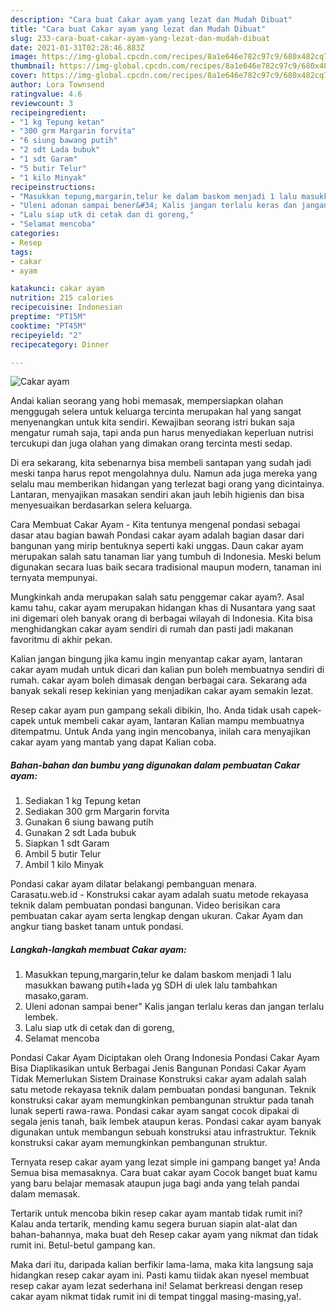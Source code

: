 ```yaml
---
description: "Cara buat Cakar ayam yang lezat dan Mudah Dibuat"
title: "Cara buat Cakar ayam yang lezat dan Mudah Dibuat"
slug: 233-cara-buat-cakar-ayam-yang-lezat-dan-mudah-dibuat
date: 2021-01-31T02:28:46.883Z
image: https://img-global.cpcdn.com/recipes/8a1e646e782c97c9/680x482cq70/cakar-ayam-foto-resep-utama.jpg
thumbnail: https://img-global.cpcdn.com/recipes/8a1e646e782c97c9/680x482cq70/cakar-ayam-foto-resep-utama.jpg
cover: https://img-global.cpcdn.com/recipes/8a1e646e782c97c9/680x482cq70/cakar-ayam-foto-resep-utama.jpg
author: Lora Townsend
ratingvalue: 4.6
reviewcount: 3
recipeingredient:
- "1 kg Tepung ketan"
- "300 grm Margarin forvita"
- "6 siung bawang putih"
- "2 sdt Lada bubuk"
- "1 sdt Garam"
- "5 butir Telur"
- "1 kilo Minyak"
recipeinstructions:
- "Masukkan tepung,margarin,telur ke dalam baskom menjadi 1 lalu masukkan bawang putih+lada yg SDH di ulek lalu tambahkan masako,garam."
- "Uleni adonan sampai bener&#34; Kalis jangan terlalu keras dan jangan terlalu lembek."
- "Lalu siap utk di cetak dan di goreng,"
- "Selamat mencoba"
categories:
- Resep
tags:
- cakar
- ayam

katakunci: cakar ayam 
nutrition: 215 calories
recipecuisine: Indonesian
preptime: "PT15M"
cooktime: "PT45M"
recipeyield: "2"
recipecategory: Dinner

---
```



![Cakar ayam](https://img-global.cpcdn.com/recipes/8a1e646e782c97c9/680x482cq70/cakar-ayam-foto-resep-utama.jpg)

Andai kalian seorang yang hobi memasak, mempersiapkan olahan menggugah selera untuk keluarga tercinta merupakan hal yang sangat menyenangkan untuk kita sendiri. Kewajiban seorang istri bukan saja mengatur rumah saja, tapi anda pun harus menyediakan keperluan nutrisi tercukupi dan juga olahan yang dimakan orang tercinta mesti sedap.

Di era  sekarang, kita sebenarnya bisa membeli santapan yang sudah jadi meski tanpa harus repot mengolahnya dulu. Namun ada juga mereka yang selalu mau memberikan hidangan yang terlezat bagi orang yang dicintainya. Lantaran, menyajikan masakan sendiri akan jauh lebih higienis dan bisa menyesuaikan berdasarkan selera keluarga. 

Cara Membuat Cakar Ayam - Kita tentunya mengenal pondasi sebagai dasar atau bagian bawah Pondasi cakar ayam adalah bagian dasar dari bangunan yang mirip bentuknya seperti kaki unggas. Daun cakar ayam merupakan salah satu tanaman liar yang tumbuh di Indonesia. Meski belum digunakan secara luas baik secara tradisional maupun modern, tanaman ini ternyata mempunyai.

Mungkinkah anda merupakan salah satu penggemar cakar ayam?. Asal kamu tahu, cakar ayam merupakan hidangan khas di Nusantara yang saat ini digemari oleh banyak orang di berbagai wilayah di Indonesia. Kita bisa menghidangkan cakar ayam sendiri di rumah dan pasti jadi makanan favoritmu di akhir pekan.

Kalian jangan bingung jika kamu ingin menyantap cakar ayam, lantaran cakar ayam mudah untuk dicari dan kalian pun boleh membuatnya sendiri di rumah. cakar ayam boleh dimasak dengan berbagai cara. Sekarang ada banyak sekali resep kekinian yang menjadikan cakar ayam semakin lezat.

Resep cakar ayam pun gampang sekali dibikin, lho. Anda tidak usah capek-capek untuk membeli cakar ayam, lantaran Kalian mampu membuatnya ditempatmu. Untuk Anda yang ingin mencobanya, inilah cara menyajikan cakar ayam yang mantab yang dapat Kalian coba.

<!--inarticleads1-->

##### Bahan-bahan dan bumbu yang digunakan dalam pembuatan Cakar ayam:

1. Sediakan 1 kg Tepung ketan
1. Sediakan 300 grm Margarin forvita
1. Gunakan 6 siung bawang putih
1. Gunakan 2 sdt Lada bubuk
1. Siapkan 1 sdt Garam
1. Ambil 5 butir Telur
1. Ambil 1 kilo Minyak


Pondasi cakar ayam dilatar belakangi pembanguan menara. Carasatu.web.id - Konstruksi cakar ayam adalah suatu metode rekayasa teknik dalam pembuatan pondasi bangunan. Video berisikan cara pembuatan cakar ayam serta lengkap dengan ukuran. Cakar Ayam dan angkur tiang basket tanam untuk pondasi. 

<!--inarticleads2-->

##### Langkah-langkah membuat Cakar ayam:

1. Masukkan tepung,margarin,telur ke dalam baskom menjadi 1 lalu masukkan bawang putih+lada yg SDH di ulek lalu tambahkan masako,garam.
1. Uleni adonan sampai bener&#34; Kalis jangan terlalu keras dan jangan terlalu lembek.
1. Lalu siap utk di cetak dan di goreng,
1. Selamat mencoba


Pondasi Cakar Ayam Diciptakan oleh Orang Indonesia Pondasi Cakar Ayam Bisa Diaplikasikan untuk Berbagai Jenis Bangunan Pondasi Cakar Ayam Tidak Memerlukan Sistem Drainase Konstruksi cakar ayam adalah salah satu metode rekayasa teknik dalam pembuatan pondasi bangunan. Teknik konstruksi cakar ayam memungkinkan pembangunan struktur pada tanah lunak seperti rawa-rawa. Pondasi cakar ayam sangat cocok dipakai di segala jenis tanah, baik lembek ataupun keras. Pondasi cakar ayam banyak digunakan untuk membangun sebuah konstruksi atau infrastruktur. Teknik konstruksi cakar ayam memungkinkan pembangunan struktur. 

Ternyata resep cakar ayam yang lezat simple ini gampang banget ya! Anda Semua bisa memasaknya. Cara buat cakar ayam Cocok banget buat kamu yang baru belajar memasak ataupun juga bagi anda yang telah pandai dalam memasak.

Tertarik untuk mencoba bikin resep cakar ayam mantab tidak rumit ini? Kalau anda tertarik, mending kamu segera buruan siapin alat-alat dan bahan-bahannya, maka buat deh Resep cakar ayam yang nikmat dan tidak rumit ini. Betul-betul gampang kan. 

Maka dari itu, daripada kalian berfikir lama-lama, maka kita langsung saja hidangkan resep cakar ayam ini. Pasti kamu tiidak akan nyesel membuat resep cakar ayam lezat sederhana ini! Selamat berkreasi dengan resep cakar ayam nikmat tidak rumit ini di tempat tinggal masing-masing,ya!.

